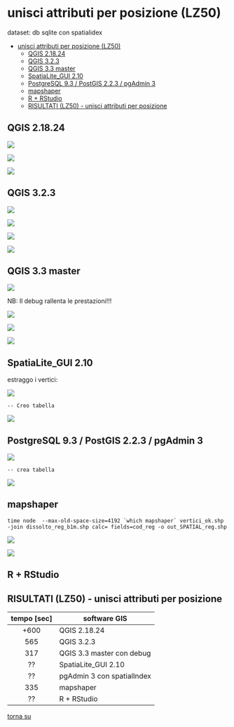 # unisci attributi per posizione (LZ50)

dataset: db sqlite con spatialidex

<!-- TOC -->

- [unisci attributi per posizione (LZ50)](#unisci-attributi-per-posizione-lz50)
    - [QGIS 2.18.24](#qgis-21824)
    - [QGIS 3.2.3](#qgis-323)
    - [QGIS 3.3 master](#qgis-33-master)
    - [SpatiaLite_GUI 2.10](#spatialitegui-210)
    - [PostgreSQL 9.3 / PostGIS 2.2.3 / pgAdmin 3](#postgresql-93--postgis-223--pgadmin-3)
    - [mapshaper](#mapshaper)
    - [R + RStudio](#r--rstudio)
    - [RISULTATI (LZ50) - unisci attributi per posizione](#risultati-lz50---unisci-attributi-per-posizione)

<!-- /TOC -->

## QGIS 2.18.24

![](../img/qgis21824_info.png)

![](../img/spatial_join/qgis21824_01.png)

![](../img/spatial_join/qgis21824_02.png)

## QGIS 3.2.3

![](../img/qgis323_info.png)

![](../img/spatial_join/qgis323_01.png)

![](../img/spatial_join/qgis323_02.png)

![](../img/spatial_join/qgis323_03.png)

## QGIS 3.3 master

![](../img/qgis33_master_info.png)

NB: Il debug rallenta le prestazioni!!!

![](../img/spatial_join/qgis33master_01.png)

![](../img/spatial_join/qgis33master_02.png)

![](../img/spatial_join/qgis33master_03.png)

## SpatiaLite_GUI 2.10

estraggo i vertici:

![](../img/spatialite_gui_210_info.png)

```
-- Creo tabella 

```
![](../img/spatial_join/spatialite_gui_210_01.png)

## PostgreSQL 9.3 / PostGIS 2.2.3 / pgAdmin 3

![](../img/pgAmin3_info.png)

```
-- crea tabella 

```
![](../img/spatial_join/pgAmin3_01.png)

## mapshaper

```
time node  --max-old-space-size=4192 `which mapshaper` vertici_ok.shp -join dissolto_reg_b1m.shp calc= fields=cod_reg -o out_SPATIAL_reg.shp
```

![](../img/spatial_join/mapshaper_01.png)

![](../img/spatial_join/all.png)

## R +  RStudio



## RISULTATI (LZ50) - unisci attributi per posizione

tempo [sec]|software GIS
:---------:|---------
+600|QGIS 2.18.24
565|QGIS 3.2.3
317|QGIS 3.3 master con debug
??|SpatiaLite_GUI 2.10
??|pgAdmin 3 con spatialIndex
335|mapshaper
??|R + RStudio

[torna su](#unisci-attributi-per-posizione-lz50)